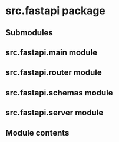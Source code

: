 # src.fastapi package

## Submodules

## src.fastapi.main module

## src.fastapi.router module

## src.fastapi.schemas module

## src.fastapi.server module

## Module contents
